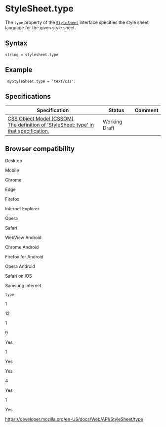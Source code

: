 StyleSheet.type
===============

The `type` property of the [`StyleSheet`](../stylesheet) interface specifies the style sheet language for the given style sheet.

Syntax
------

    string = stylesheet.type

Example
-------

     myStyleSheet.type = 'text/css';

Specifications
--------------

<table><thead><tr class="header"><th>Specification</th><th>Status</th><th>Comment</th></tr></thead><tbody><tr class="odd"><td><a href="https://drafts.csswg.org/cssom/#dom-stylesheet-type">CSS Object Model (CSSOM)<br />
<span class="small">The definition of 'StyleSheet: type' in that specification.</span></a></td><td><span class="spec-wd">Working Draft</span></td><td></td></tr></tbody></table>

Browser compatibility
---------------------

Desktop

Mobile

Chrome

Edge

Firefox

Internet Explorer

Opera

Safari

WebView Android

Chrome Android

Firefox for Android

Opera Android

Safari on IOS

Samsung Internet

`type`

1

12

1

9

Yes

1

Yes

Yes

4

Yes

1

Yes

<a href="https://developer.mozilla.org/en-US/docs/Web/API/StyleSheet/type" class="_attribution-link">https://developer.mozilla.org/en-US/docs/Web/API/StyleSheet/type</a>
